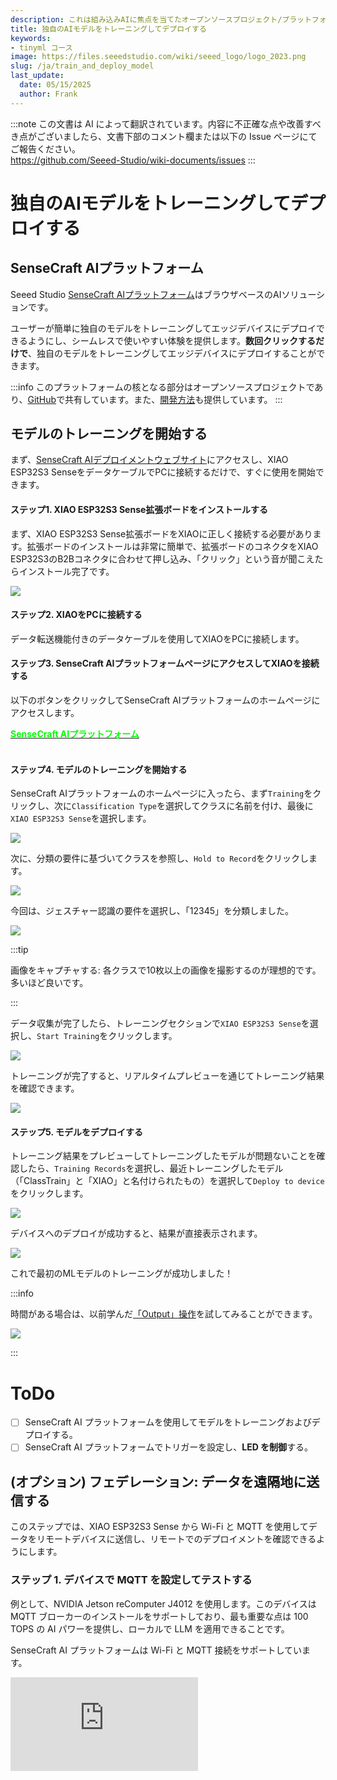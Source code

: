 ```yaml
---
description: これは組み込みAIに焦点を当てたオープンソースプロジェクト/プラットフォームです。
title: 独自のAIモデルをトレーニングしてデプロイする
keywords:
- tinyml コース
image: https://files.seeedstudio.com/wiki/seeed_logo/logo_2023.png
slug: /ja/train_and_deploy_model
last_update:
  date: 05/15/2025
  author: Frank
---
```

:::note
この文書は AI によって翻訳されています。内容に不正確な点や改善すべき点がございましたら、文書下部のコメント欄または以下の Issue ページにてご報告ください。  
https://github.com/Seeed-Studio/wiki-documents/issues
:::

# 独自のAIモデルをトレーニングしてデプロイする

## SenseCraft AIプラットフォーム

Seeed Studio [SenseCraft AIプラットフォーム](https://sensecraft.seeed.cc/ai/#/model)はブラウザベースのAIソリューションです。

ユーザーが簡単に独自のモデルをトレーニングしてエッジデバイスにデプロイできるようにし、シームレスで使いやすい体験を提供します。**数回クリックするだけで**、独自のモデルをトレーニングしてエッジデバイスにデプロイすることができます。

:::info
このプラットフォームの核となる部分はオープンソースプロジェクトであり、[GitHub](https://github.com/Seeed-Studio/ModelAssistant)で共有しています。また、[開発方法](/ja/ModelAssistant_Introduce_Overview)も提供しています。
:::

## モデルのトレーニングを開始する

まず、[SenseCraft AIデプロイメントウェブサイト](https://sensecraft.seeed.cc/ai/#/device/local?time=1724577953974)にアクセスし、XIAO ESP32S3 SenseをデータケーブルでPCに接続するだけで、すぐに使用を開始できます。

#### ステップ1. XIAO ESP32S3 Sense拡張ボードをインストールする

まず、XIAO ESP32S3 Sense拡張ボードをXIAOに正しく接続する必要があります。拡張ボードのインストールは非常に簡単で、拡張ボードのコネクタをXIAO ESP32S3のB2Bコネクタに合わせて押し込み、「クリック」という音が聞こえたらインストール完了です。

<div style={{textAlign:'center'}}><img src="https://files.seeedstudio.com/wiki/SeeedStudio-XIAO-ESP32S3/img/61.gif" style={{width:500, height:'auto'}}/></div>

#### ステップ2. XIAOをPCに接続する

データ転送機能付きのデータケーブルを使用してXIAOをPCに接続します。

#### ステップ3. SenseCraft AIプラットフォームページにアクセスしてXIAOを接続する

以下のボタンをクリックしてSenseCraft AIプラットフォームのホームページにアクセスします。

<div class="get_one_now_container" style={{textAlign: 'center'}}>
	<a class="get_one_now_item" href="https://sensecraft.seeed.cc/ai/#/home"><strong><span><font color={'FFFFFF'} size={"2"}>SenseCraft AIプラットフォーム</font></span></strong></a>
</div><br />

#### ステップ4. モデルのトレーニングを開始する

SenseCraft AIプラットフォームのホームページに入ったら、まず`Training`をクリックし、次に`Classification Type`を選択してクラスに名前を付け、最後に`XIAO ESP32S3 Sense`を選択します。

<div style={{textAlign:'center'}}><img src="https://files.seeedstudio.com/wiki/tinyml-topic/trainingmodel/1.png" style={{width:800, height:'auto'}}/></div>

次に、分類の要件に基づいてクラスを参照し、`Hold to Record`をクリックします。

<div style={{textAlign:'center'}}><img src="https://files.seeedstudio.com/wiki/tinyml-topic/trainingmodel/2.png" style={{width:800, height:'auto'}}/></div>

今回は、ジェスチャー認識の要件を選択し、「12345」を分類しました。

<div style={{textAlign:'center'}}><img src="https://files.seeedstudio.com/wiki/tinyml-topic/trainingmodel/3.png" style={{width:800, height:'auto'}}/></div>

:::tip

画像をキャプチャする: 各クラスで10枚以上の画像を撮影するのが理想的です。多いほど良いです。

:::

データ収集が完了したら、トレーニングセクションで`XIAO ESP32S3 Sense`を選択し、`Start Training`をクリックします。

<div style={{textAlign:'center'}}><img src="https://files.seeedstudio.com/wiki/tinyml-topic/trainingmodel/4.png" style={{width:800, height:'auto'}}/></div>

トレーニングが完了すると、リアルタイムプレビューを通じてトレーニング結果を確認できます。

<div style={{textAlign:'center'}}><img src="https://files.seeedstudio.com/wiki/tinyml-topic/trainingmodel/5.png" style={{width:800, height:'auto'}}/></div>

#### ステップ5. モデルをデプロイする

トレーニング結果をプレビューしてトレーニングしたモデルが問題ないことを確認したら、`Training Records`を選択し、最近トレーニングしたモデル（「ClassTrain」と「XIAO」と名付けられたもの）を選択して`Deploy to device`をクリックします。

<div style={{textAlign:'center'}}><img src="https://files.seeedstudio.com/wiki/tinyml-topic/trainingmodel/6.png" style={{width:800, height:'auto'}}/></div>

デバイスへのデプロイが成功すると、結果が直接表示されます。

<div style={{textAlign:'center'}}><img src="https://files.seeedstudio.com/wiki/tinyml-topic/trainingmodel/7.gif" style={{width:800, height:'auto'}}/></div>

これで最初のMLモデルのトレーニングが成功しました！

:::info

時間がある場合は、以前学んだ[「Output」操作](https://wiki.seeedstudio.com/ja/sscma/#2-sensecraft-triggers---do-a-simple-feedback-action)を試してみることができます。

<div style={{textAlign:'center'}}><img src="https://files.seeedstudio.com/wiki/tinyml-topic/trainingmodel/8.png" style={{width:800, height:'auto'}}/></div>

:::

# ToDo
- [ ] SenseCraft AI プラットフォームを使用してモデルをトレーニングおよびデプロイする。
- [ ] SenseCraft AI プラットフォームでトリガーを設定し、**LED を制御**する。

## (オプション) フェデレーション: データを遠隔地に送信する

このステップでは、XIAO ESP32S3 Sense から Wi-Fi と MQTT を使用してデータをリモートデバイスに送信し、リモートでのデプロイメントを確認できるようにします。

### ステップ 1. デバイスで MQTT を設定してテストする

例として、NVIDIA Jetson reComputer J4012 を使用します。このデバイスは MQTT ブローカーのインストールをサポートしており、最も重要な点は 100 TOPS の AI パワーを提供し、ローカルで LLM を適用できることです。

SenseCraft AI プラットフォームは Wi-Fi と MQTT 接続をサポートしています。

<iframe width={800} height={480} src="https://www.youtube.com/embed/-KAyUHzRxHc" title="Unboxing & Plug in reComputer J4012 - Powered by NVIDIA Jetson Orin NX" frameBorder={0} allow="accelerometer; autoplay; clipboard-write; encrypted-media; gyroscope; picture-in-picture; web-share" referrerPolicy="strict-origin-when-cross-origin" allowFullScreen />

まず、MQTT ブローカー (Mosquitto) をインストールし、MQTT サーバーを設定します。

```
sudo apt-get update
sudo apt-get install mosquitto
```

これで reComputer (Linux) に Mosquitto のインストールが完了します。

次に以下のコマンドを実行します：

```
sudo service mosquitto start
```

これで Mosquitto を開始します。

その後、以下のコマンドを実行して Mosquitto がアクティブ化されているか確認します：

```
sudo service mosquitto status
```

![image](https://fabacademy.org/2024/labs/chaihuo/students/matthew-yu/assets/images/mqtt_docusaurus_xiao_1-3919de85499db74b41cf3057bcdfe6bd.png)

:::info
テスト:

トピックを作成/購読する場合：

```
mosquitto_sub -h localhost -t "LED"
```

データを送信/公開する場合：

```
mosquitto_pub -h localhost -t "LED" -m "1"
mosquitto_pub -h localhost -t "LED" -m "test"
```

結果を取得し、すべて正常に動作しているようです：

![image](https://fabacademy.org/2024/labs/chaihuo/students/matthew-yu/assets/images/mqtt_docusaurus_xiao_3-281bf87c08ecdb601595625229a7e1df.png)
:::

`localhost` は `192.168.66.184` (reComputer として) です：

![image](https://fabacademy.org/2024/labs/chaihuo/students/matthew-yu/assets/images/mqtt_docusaurus_xiao_2-8202adc158ca9aa540a264c288c431ed.jpg)

### ステップ 3. SenseCraft AI プラットフォームで XIAO ESP32S3 Sense を設定する

SenseCraft AI プラットフォームでは、「Configuration」ページを参照できます：

<div style={{textAlign:'center'}}><img src="https://files.seeedstudio.com/wiki/tinyml-topic/xiao_mqtt_1.png" style={{width:800, height:'auto'}}/></div>

:::info
- SSID: (MQTT デバイスと同じ Wi-Fi 名)
- Password: (MQTT デバイスの Wi-Fi パスワード)
- Encryption: AUTO
- MQTT: Yes
- Host: (MQTT デバイスの IP アドレス)
- Port: 1883

この例では、MQTT デバイスは上記の reComputer です。
:::

### ステップ 3. XIAO ESP32S3 Sense からデータを受信して表示する

受信部分では、以下のコマンドでクライアントをインストールできます：

```
pip install python-sscma
```

これは [sscma_micro](https://github.com/Seeed-Studio/sscma_micro) 用の統合クライアントであり、[SSCMA](https://github.com/Seeed-Studio/SSCMA) モデル用のサーバーとして機能するマイクロコントローラーです。

その後、以下のコマンドを使用してデータを受信します：

```
sscma.cli client --broker mqtt.broker.com --device device_id 
```

:::info
この場合、`mqtt.broker.com` は 192.168.66.184、`device_id` は SenseCraft AI プラットフォーム上の XIAO ESP32S3 Sense から取得します。
<div style={{textAlign:'center'}}><img src="https://files.seeedstudio.com/wiki/tinyml-topic/xiao_mqtt_2.png" style={{width:300, height:'auto'}}/></div>
:::

### ステップ 4. (近日公開) 複数の XIAO を 1 ページでフェデレーションする

### ステップ 5. (近日公開) XIAO から画像を自動的に監視するために LLM を有効化する